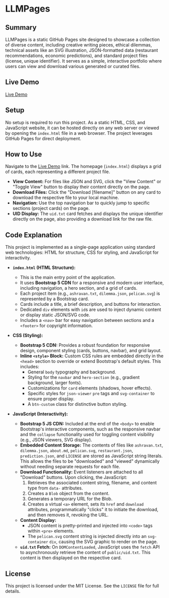 # LLMPages

## Summary
LLMPages is a static GitHub Pages site designed to showcase a collection of diverse content, including creative writing pieces, ethical dilemmas, technical assets like an SVG illustration, JSON-formatted data (restaurant recommendations, economic predictions), and standard project files (license, unique identifier). It serves as a simple, interactive portfolio where users can view and download various generated or curated files.

## Live Demo
[Live Demo](https://shantanu-data.github.io/llmpages/)

## Setup
No setup is required to run this project. As a static HTML, CSS, and JavaScript website, it can be hosted directly on any web server or viewed by opening the `index.html` file in a web browser. The project leverages GitHub Pages for direct deployment.

## How to Use
Navigate to the [Live Demo](https://shantanu-data.github.io/llmpages/) link. The homepage (`index.html`) displays a grid of cards, each representing a different project file.
*   **View Content:** For files like JSON and SVG, click the "View Content" or "Toggle View" button to display their content directly on the page.
*   **Download Files:** Click the "Download [filename]" button on any card to download the respective file to your local machine.
*   **Navigation:** Use the top navigation bar to quickly jump to specific sections (project cards) on the page.
*   **UID Display:** The `uid.txt` card fetches and displays the unique identifier directly on the page, also providing a download link for the raw file.

## Code Explanation

This project is implemented as a single-page application using standard web technologies: HTML for structure, CSS for styling, and JavaScript for interactivity.

*   **`index.html` (HTML Structure):**
    *   This is the main entry point of the application.
    *   It uses **Bootstrap 5 CDN** for a responsive and modern user interface, including navigation, a hero section, and a grid of cards.
    *   Each project item (e.g., `ashravan.txt`, `dilemma.json`, `pelican.svg`) is represented by a Bootstrap card.
    *   Cards include a title, a brief description, and buttons for interaction.
    *   Dedicated `div` elements with `id`s are used to inject dynamic content or display static JSON/SVG code.
    *   Includes a `<nav>` bar for easy navigation between sections and a `<footer>` for copyright information.

*   **CSS (Styling):**
    *   **Bootstrap 5 CDN:** Provides a robust foundation for responsive design, component styling (cards, buttons, navbar), and grid layout.
    *   **Inline `<style>` Block:** Custom CSS rules are embedded directly in the `<head>` section to override or extend Bootstrap's default styles. This includes:
        *   General `body` typography and background.
        *   Styling for the `navbar` and `hero-section` (e.g., gradient background, larger fonts).
        *   Customizations for `card` elements (shadows, hover effects).
        *   Specific styles for `json-viewer` `pre` tags and `svg-container` to ensure proper display.
        *   A `btn-custom` class for distinctive button styling.

*   **JavaScript (Interactivity):**
    *   **Bootstrap 5 JS CDN:** Included at the end of the `<body>` to enable Bootstrap's interactive components, such as the responsive navbar and the `collapse` functionality used for toggling content visibility (e.g., JSON viewers, SVG display).
    *   **Embedded Content Storage:** The contents of files like `ashravan.txt`, `dilemma.json`, `about.md`, `pelican.svg`, `restaurant.json`, `prediction.json`, and `LICENSE` are stored as JavaScript string literals. This allows the files to be "downloaded" and "viewed" dynamically without needing separate requests for each file.
    *   **Download Functionality:** Event listeners are attached to all "Download" buttons. Upon clicking, the JavaScript:
        1.  Retrieves the associated content string, filename, and content type from `data-` attributes.
        2.  Creates a `Blob` object from the content.
        3.  Generates a temporary URL for the Blob.
        4.  Creates a virtual `<a>` element, sets its `href` and `download` attributes, programmatically "clicks" it to initiate the download, and then removes it, revoking the URL.
    *   **Content Display:**
        *   JSON content is pretty-printed and injected into `<code>` tags within `<pre>` elements.
        *   The `pelican.svg` content string is injected directly into an `svg-container` `div`, causing the SVG graphic to render on the page.
    *   **`uid.txt` Fetch:** On `DOMContentLoaded`, JavaScript uses the `fetch` API to asynchronously retrieve the content of `public/uid.txt`. This content is then displayed on the respective card.

## License
This project is licensed under the MIT License. See the `LICENSE` file for full details.